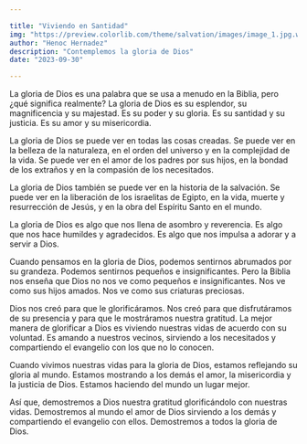 ```yaml
---

title: "Viviendo en Santidad"
img: "https://preview.colorlib.com/theme/salvation/images/image_1.jpg.webp"
author: "Henoc Hernadez"
description: "Contemplemos la gloria de Dios"
date: "2023-09-30"

---
```


La gloria de Dios es una palabra que se usa a menudo en la Biblia, pero ¿qué significa realmente? La gloria de Dios es su esplendor, su magnificencia y su majestad. Es su poder y su gloria. Es su santidad y su justicia. Es su amor y su misericordia.

La gloria de Dios se puede ver en todas las cosas creadas. Se puede ver en la belleza de la naturaleza, en el orden del universo y en la complejidad de la vida. Se puede ver en el amor de los padres por sus hijos, en la bondad de los extraños y en la compasión de los necesitados.

La gloria de Dios también se puede ver en la historia de la salvación. Se puede ver en la liberación de los israelitas de Egipto, en la vida, muerte y resurrección de Jesús, y en la obra del Espíritu Santo en el mundo.

La gloria de Dios es algo que nos llena de asombro y reverencia. Es algo que nos hace humildes y agradecidos. Es algo que nos impulsa a adorar y a servir a Dios.

Cuando pensamos en la gloria de Dios, podemos sentirnos abrumados por su grandeza. Podemos sentirnos pequeños e insignificantes. Pero la Biblia nos enseña que Dios no nos ve como pequeños e insignificantes. Nos ve como sus hijos amados. Nos ve como sus criaturas preciosas.

Dios nos creó para que le glorificáramos. Nos creó para que disfrutáramos de su presencia y para que le mostráramos nuestra gratitud. La mejor manera de glorificar a Dios es viviendo nuestras vidas de acuerdo con su voluntad. Es amando a nuestros vecinos, sirviendo a los necesitados y compartiendo el evangelio con los que no lo conocen.

Cuando vivimos nuestras vidas para la gloria de Dios, estamos reflejando su gloria al mundo. Estamos mostrando a los demás el amor, la misericordia y la justicia de Dios. Estamos haciendo del mundo un lugar mejor.

Así que, demostremos a Dios nuestra gratitud glorificándolo con nuestras vidas. Demostremos al mundo el amor de Dios sirviendo a los demás y compartiendo el evangelio con ellos. Demostremos a todos la gloria de Dios.
